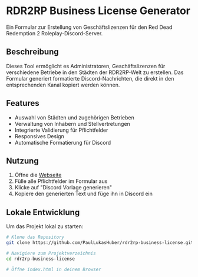 # RDR2RP Business License Generator

Ein Formular zur Erstellung von Geschäftslizenzen für den Red Dead Redemption 2 Roleplay-Discord-Server.

## Beschreibung

Dieses Tool ermöglicht es Administratoren, Geschäftslizenzen für verschiedene Betriebe in den Städten der RDR2RP-Welt zu erstellen. Das Formular generiert formatierte Discord-Nachrichten, die direkt in den entsprechenden Kanal kopiert werden können.

## Features

- Auswahl von Städten und zugehörigen Betrieben
- Verwaltung von Inhabern und Stellvertretungen
- Integrierte Validierung für Pflichtfelder
- Responsives Design
- Automatische Formatierung für Discord

## Nutzung

1. Öffne die [Webseite](https://PaulLukasHuber.github.io/rdr2rp-business-license/)
2. Fülle alle Pflichtfelder im Formular aus
3. Klicke auf "Discord Vorlage generieren"
4. Kopiere den generierten Text und füge ihn in Discord ein

## Lokale Entwicklung

Um das Projekt lokal zu starten:

```bash
# Klone das Repository
git clone https://github.com/PaulLukasHuber/rdr2rp-business-license.git

# Navigiere zum Projektverzeichnis
cd rdr2rp-business-license

# Öffne index.html in deinem Browser
```